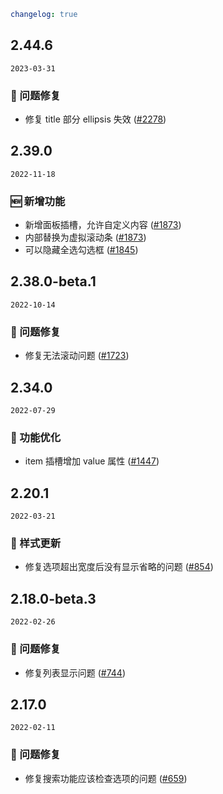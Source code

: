 ```yaml
changelog: true
```

## 2.44.6

`2023-03-31`

### 🐛 问题修复

- 修复 title 部分 ellipsis 失效 ([#2278](https://github.com/arco-design/arco-design-vue/pull/2278))


## 2.39.0

`2022-11-18`

### 🆕 新增功能

- 新增面板插槽，允许自定义内容 ([#1873](https://github.com/arco-design/arco-design-vue/pull/1873))
- 内部替换为虚拟滚动条 ([#1873](https://github.com/arco-design/arco-design-vue/pull/1873))
- 可以隐藏全选勾选框 ([#1845](https://github.com/arco-design/arco-design-vue/pull/1845))


## 2.38.0-beta.1

`2022-10-14`

### 🐛 问题修复

- 修复无法滚动问题 ([#1723](https://github.com/arco-design/arco-design-vue/pull/1723))


## 2.34.0

`2022-07-29`

### 💎 功能优化

- item 插槽增加 value 属性 ([#1447](https://github.com/arco-design/arco-design-vue/pull/1447))


## 2.20.1

`2022-03-21`

### 💅 样式更新

- 修复选项超出宽度后没有显示省略的问题 ([#854](https://github.com/arco-design/arco-design-vue/pull/854))


## 2.18.0-beta.3

`2022-02-26`

### 🐛 问题修复

- 修复列表显示问题 ([#744](https://github.com/arco-design/arco-design-vue/pull/744))


## 2.17.0

`2022-02-11`

### 🐛 问题修复

- 修复搜索功能应该检查选项的问题 ([#659](https://github.com/arco-design/arco-design-vue/pull/659))

